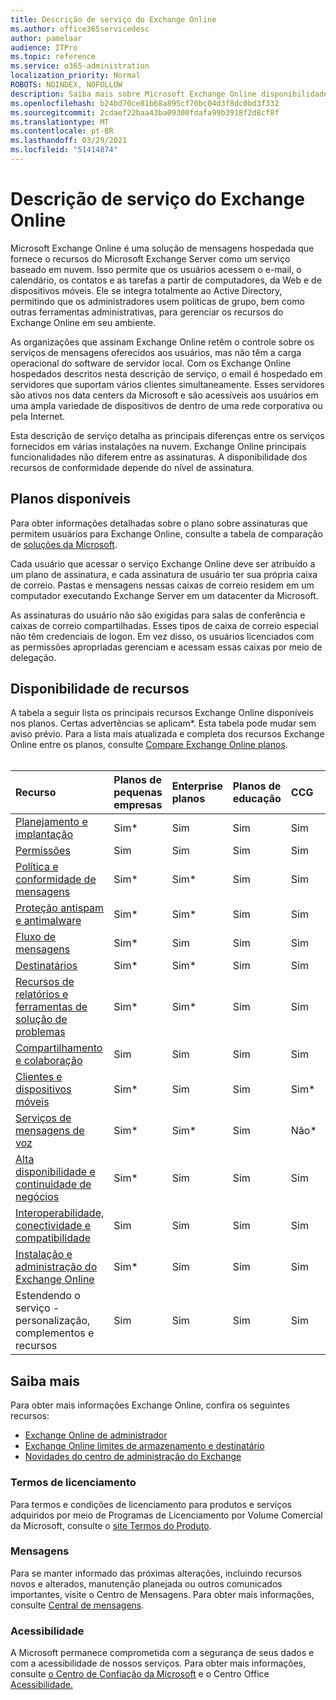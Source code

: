 ```yaml
---
title: Descrição de serviço do Exchange Online
ms.author: office365servicedesc
author: pamelaar
audience: ITPro
ms.topic: reference
ms.service: o365-administration
localization_priority: Normal
ROBOTS: NOINDEX, NOFOLLOW
description: Saiba mais sobre Microsoft Exchange Online disponibilidade de recursos e serviços em Microsoft 365 e Office 365 planos.
ms.openlocfilehash: b24bd70ce81b68a895cf70bc04d3f8dc0bd3f332
ms.sourcegitcommit: 2cdaef22baa43ba09300fdafa99b3918f2d8cf8f
ms.translationtype: MT
ms.contentlocale: pt-BR
ms.lasthandoff: 03/29/2021
ms.locfileid: "51414874"
---
```

# <a name="exchange-online-service-description"></a>Descrição de serviço do Exchange Online

Microsoft Exchange Online é uma solução de mensagens hospedada que fornece o recursos do Microsoft Exchange Server como um serviço baseado em nuvem. Isso permite que os usuários acessem o e-mail, o calendário, os contatos e as tarefas a partir de computadores, da Web e de dispositivos móveis. Ele se integra totalmente ao Active Directory, permitindo que os administradores usem políticas de grupo, bem como outras ferramentas administrativas, para gerenciar os recursos do Exchange Online em seu ambiente.
  
As organizações que assinam Exchange Online retêm o controle sobre os serviços de mensagens oferecidos aos usuários, mas não têm a carga operacional do software de servidor local. Com os Exchange Online hospedados descritos nesta descrição de serviço, o email é hospedado em servidores que suportam vários clientes simultaneamente. Esses servidores são ativos nos data centers da Microsoft e são acessíveis aos usuários em uma ampla variedade de dispositivos de dentro de uma rede corporativa ou pela Internet.

Esta descrição de serviço detalha as principais diferenças entre os serviços fornecidos em várias instalações na nuvem. Exchange Online principais funcionalidades não diferem entre as assinaturas. A disponibilidade dos recursos de conformidade depende do nível de assinatura.
  
## <a name="available-plans"></a>Planos disponíveis

Para obter informações detalhadas sobre o plano sobre assinaturas que permitem usuários para Exchange Online, consulte a tabela de comparação de [soluções da Microsoft](https://go.microsoft.com/fwlink/?linkid=2139145).

Cada usuário que acessar o serviço Exchange Online deve ser atribuído a um plano de assinatura, e cada assinatura de usuário ter sua própria caixa de correio. Pastas e mensagens nessas caixas de correio residem em um computador executando Exchange Server em um datacenter da Microsoft.
  
As assinaturas do usuário não são exigidas para salas de conferência e caixas de correio compartilhadas. Esses tipos de caixa de correio especial não têm credenciais de logon. Em vez disso, os usuários licenciados com as permissões apropriadas gerenciam e acessam essas caixas por meio de delegação.

## <a name="feature-availability"></a>Disponibilidade de recursos

A tabela a seguir lista os principais recursos Exchange Online disponíveis nos planos. Certas advertências se aplicam*. Esta tabela pode mudar sem aviso prévio. Para a lista mais atualizada e completa dos recursos Exchange Online entre os planos, consulte [Compare Exchange Online planos](https://www.microsoft.com/microsoft-365/exchange/compare-microsoft-exchange-online-plans).<br><br>
  
| Recurso | Planos de pequenas empresas | Enterprise planos | Planos de educação | CCG | GCC-High | DOD | 
|:-----|:-----|:-----|:-----|:-----|:-----|:-----|
|[Planejamento e implantação](planning-and-deployment.md)|Sim*|Sim|Sim|Sim|Sim|Sim|
|[Permissões](permissions.md)|Sim|Sim|Sim|Sim|Sim|Sim|
|[Política e conformidade de mensagens](message-policy-and-compliance.md)|Sim*|Sim*|Sim|Sim|Sim|Sim|
|[Proteção antispam e antimalware](anti-spam-and-anti-malware-protection.md)|Sim*|Sim*|Sim|Sim|Sim|Sim|
|[Fluxo de mensagens](mail-flow.md)|Sim*|Sim|Sim|Sim|Sim|Sim|
|[Destinatários](recipients.md)|Sim*|Sim*|Sim|Sim|Sim*|Sim*|
|[Recursos de relatórios e ferramentas de solução de problemas](reporting-features-and-troubleshooting-tools.md)|Sim*|Sim*|Sim|Sim|Sim*|Sim*|
|[Compartilhamento e colaboração](sharing-and-collaboration.md)|Sim|Sim|Sim|Sim|Sim|Sim|
|[Clientes e dispositivos móveis](clients-and-mobile-devices.md)|Sim*|Sim|Sim|Sim*|Sim*|Sim*|
|[Serviços de mensagens de voz](voice-message-services.md)|Sim*|Sim*|Sim|Não*|Não*|Não*|
|[Alta disponibilidade e continuidade de negócios](high-availability-and-business-continuity.md)|Sim*|Sim|Sim|Sim|Sim|Sim|
|[Interoperabilidade, conectividade e compatibilidade](interoperability-connectivity-and-compatibility.md)|Sim|Sim|Sim|Sim|Sim|Sim|
|[Instalação e administração do Exchange Online](exchange-online-setup-and-administration.md)|Sim*|Sim|Sim|Sim|Sim|Sim*|
|Estendendo o serviço - personalização, complementos e recursos|Sim|Sim|Sim|Sim|Sim|Sim|

## <a name="learn-more"></a>Saiba mais

Para obter mais informações Exchange Online, confira os seguintes recursos:

- [Exchange Online de administrador](/exchange/exchange-online)
- [Exchange Online limites de armazenamento e destinatário](exchange-online-limits.md)
- [Novidades do centro de administração do Exchange](/exchange/whats-new)

### <a name="licensing-terms"></a>Termos de licenciamento

Para termos e condições de licenciamento para produtos e serviços adquiridos por meio de Programas de Licenciamento por Volume Comercial da Microsoft, consulte o [site Termos do Produto](https://www.microsoft.com/licensing/terms/). 

### <a name="messaging"></a>Mensagens

Para se manter informado das próximas alterações, incluindo recursos novos e alterados, manutenção planejada ou outros comunicados importantes, visite o Centro de Mensagens. Para obter mais informações, consulte [Central de mensagens](/microsoft-365/admin/manage/message-center).

### <a name="accessibility"></a>Acessibilidade

A Microsoft permanece comprometida com a segurança de seus dados e com a acessibilidade de nossos serviços. Para obter mais informações, consulte [o Centro de Confiação da Microsoft](https://www.microsoft.com/trust-center) e o Centro Office [Acessibilidade.](https://support.office.com/article/ecab0fcf-d143-4fe8-a2ff-6cd596bddc6d)
